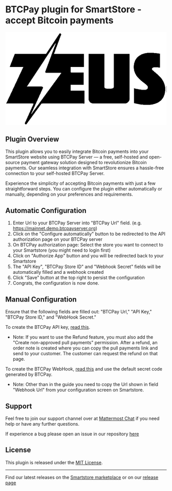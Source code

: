 # BTCPay plugin for SmartStore - accept Bitcoin payments

![BTCPay Server](https://github.com/btcpayserver/btcpayserver/raw/master/BTCPayServer/wwwroot/img/btc_pay_BG_twitter.png)

## Plugin Overview

This plugin allows you to easily integrate Bitcoin payments into your SmartStore website using BTCPay Server — a free, self-hosted and open-source payment gateway solution designed to revolutionize Bitcoin payments. Our seamless integration with SmartStore ensures a hassle-free connection to your self-hosted BTCPay Server. 

Experience the simplicity of accepting Bitcoin payments with just a few straightforward steps. You can configure the plugin either automatically or manually, depending on your preferences and requirements.

## Automatic Configuration

1. Enter Url to your BTCPay Server into "BTCPay Url" field. (e.g. https://mainnet.demo.btcpayserver.org)
2. Click on the "Configure automatically" button to be redirected to the API authorization page on your BTCPay server
3. On BTCPay authorization page: Select the store you want to connect to your Smartstore (you might need to login first)
4. Click on "Authorize App" button and you will be redirected back to your Smartstore
3. The "API Key", "BTCPay Store ID" and "Webhook Secret" fields will be automatically filled and a webhook created
4. Click "Save" button at the top right to persist the configuration
5. Congrats, the configuration is now done.

## Manual Configuration

Ensure that the following fields are filled out: "BTCPay Url," "API Key," "BTCPay Store ID," and "WebHook Secret."

To create the BTCPay API key, [read this](https://docs.btcpayserver.org/VirtueMart/#22-create-an-api-key-and-configure-permissions).
- Note: If you want to use the Refund feature, you must also add the "Create non-approved pull payments" permission. After a refund, an order note is created where you can copy the pull payments link and send to your customer. The customer can request the refund on that page.

To create the BTCPay WebHook, [read this](https://docs.btcpayserver.org/VirtueMart/#23-create-a-webhook-on-btcpay-server) and use the default secret code generated by BTCPay.
- Note: Other than in the guide you need to copy the Url shown in field "Webhook Url" from your configuration screen on Smartstore.

## Support

Feel free to join our support channel over at [Mattermost Chat](https://chat.btcpayserver.org/) if you need help or have any further questions.

If experience a bug please open an issue in our repository [here](https://github.com/btcpayserver/Smartstore.BTCPayServer/issues)

## License

This plugin is released under the [MIT License](LICENSE).

---
Find our latest releases on the [Smartstore marketplace](https://community.smartstore.com/index.php?/files/file/246-btcpay-server-for-smartstore/) or on our [release page](https://github.com/btcpayserver/Smartstore.BTCPayServer/releases)
